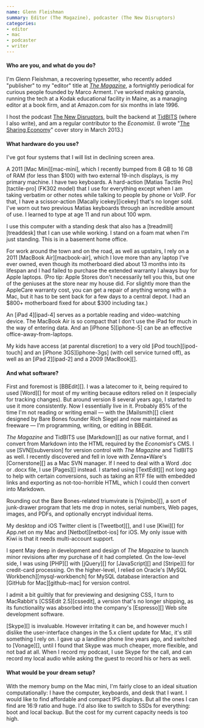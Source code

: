```yaml
---
name: Glenn Fleishman
summary: Editor (The Magazine), podcaster (The New Disruptors)
categories:
- editor
- mac
- podcaster
- writer
---
```


#### Who are you, and what do you do?

I'm Glenn Fleishman, a recovering typesetter, who recently added "publisher" to my "editor" title at *[The Magazine](http://the-magazine.org/ "The Magazine's website.")*, a fortnightly periodical for curious people founded by Marco Arment. I've worked making granola, running the tech at a Kodak educational facility in Maine, as a managing editor at a book firm, and at Amazon.com for six months in late 1996.

I host the podcast [The New Disruptors](http://muleradio.net/newdisruptors "Glenn's podcast on Mule."), built the backend at [TidBITS](http://tidbits.com/ "The TidBITS site.") (where I also write), and am a regular contributor to the *Economist*. (I wrote "[The Sharing Economy](http://www.economist.com/news/technology-quarterly/21572914-collaborative-consumption-technology-makes-it-easier-people-rent-items "Glenn's article in The Economist.")" cover story in March 2013.)

#### What hardware do you use?

I've got four systems that I will list in declining screen area.

A 2011 [Mac Mini][mac-mini], which I recently bumped from 8 GB to 16 GB of RAM (for less than $100) with two external 19-inch displays, is my primary machine. I have two keyboards. A hard-action [Matias Tactile Pro][tactile-pro] (FK302 model) that I use for everything except when I am taking verbatim or other notes while talking to people by phone or VoIP. For that, I have a scissor-action [Macally icekey][icekey] that's no longer sold. I've worn out two previous Matias keyboards through an incredible amount of use. I learned to type at age 11 and run about 100 wpm. 

I use this computer with a standing desk that also has a [treadmill][treaddesk] that I can use while working. I stand on a foam mat when I'm just standing. This is in a basement home office.

For work around the town and on the road, as well as upstairs, I rely on a 2011 [MacBook Air][macbook-air], which I love more than any laptop I've ever owned, even though its motherboard died about 13 months into its lifespan and I had failed to purchase the extended warranty I always buy for Apple laptops. (Pro tip: Apple Stores don't necessarily tell you this, but one of the geniuses at the store near my house did. For slightly more than the AppleCare warranty cost, you can get a repair of anything wrong with a Mac, but it has to be sent back for a few days to a central depot. I had an $800+ motherboard fixed for about $300 including tax.)

An [iPad 4][ipad-4] serves as a portable reading and video-watching device. The MacBook Air is so compact that I don't use the iPad for much in the way of entering data. And an [iPhone 5][iphone-5] can be an effective office-away-from-laptops.

My kids have access (at parental discretion) to a very old [iPod touch][ipod-touch] and an [iPhone 3GS][iphone-3gs] (with cell service turned off), as well as an [iPad 2][ipad-2] and a 2009 [MacBook][].

#### And what software?

First and foremost is [BBEdit][]. I was a latecomer to it, being required to used [Word][] for most of my writing because editors relied on it (especially for tracking changes). But around version 8 several years ago, I started to use it more consistently. Now I essentially live in it. Probably 85% of the time I'm not reading or writing email — with the [Mailsmith][] client designed by Bare Bones founder Rich Siegel and now maintained as freeware — I'm programming, writing, or editing in BBEdit. 

*The Magazine* and TidBITS use [Markdown][] as our native format, and I convert from Markdown into the HTML required by the *Economist*'s CMS. I use [SVN][subversion] for version control with *The Magazine* and TidBITS as well. I recently discovered and fell in love with Zenna•Ware's [Cornerstone][] as a Mac SVN manager. If I need to deal with a Word .doc or .docx file, I use [Pages][] instead. I started using [TextEdit][] not long ago to help with certain conversions, such as taking an RTF file with embedded links and exporting as not-too-horrible HTML, which I could then convert into Markdown.

Rounding out the Bare Bones-related triumvirate is [Yojimbo][], a sort of junk-drawer program that lets me drop in notes, serial numbers, Web pages, images, and PDFs, and optionally encrypt individual items.

My desktop and iOS Twitter client is [Tweetbot][], and I use [Kiwi][] for App.net on my Mac and [Netbot][netbot-ios] for iOS. My only issue with Kiwi is that it needs multi-account support.

I spent May deep in development and design of *The Magazine* to launch minor revisions after my purchase of it had completed. On the low-level side, I was using [PHP][] with [jQuery][] for [JavaScript][] and [Stripe][] for credit-card processing. On the higher-level, I relied on Oracle's [MySQL Workbench][mysql-workbench] for MySQL database interaction and [GitHub for Mac][github-mac] for version control.

I admit a bit guiltily that for previewing and designing CSS, I turn to MacRabbit's [CSSEdit 2.5][cssedit], a version that's no longer shipping, as its functionality was absorbed into the company's [Espresso][] Web site development software.

[Skype][] is invaluable. However irritating it can be, and however much I dislike the user-interface changes in the 5.x client update for Mac, it's still something I rely on. I gave up a landline phone line years ago, and switched to [Vonage][], until I found that Skype was much cheaper, more flexible, and not bad at all. When I record my podcast, I use Skype for the call, and can record my local audio while asking the guest to record his or hers as well.

#### What would be your dream setup?

With the memory bump on the Mac mini, I'm fairly close to an ideal situation computationally: I have the computer, keyboards, and desk that I want. I would like to find affordable and compact IPS displays. But all the ones I can find are 16:9 ratio and huge. I'd also like to switch to SSDs for everything: boot and local backup. But the cost for my current capacity needs is too high.